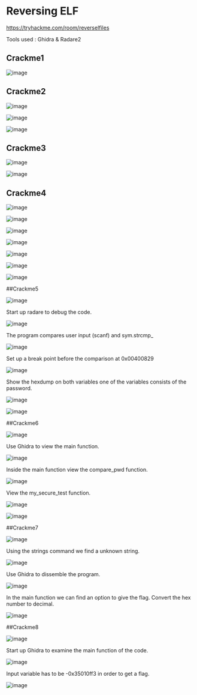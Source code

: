 # Reversing ELF
https://tryhackme.com/room/reverselfiles

Tools used : Ghidra & Radare2

## Crackme1

![image](https://user-images.githubusercontent.com/93418272/181863960-b19db1df-36b5-4b00-b245-2c0e522c888c.png)

## Crackme2

![image](https://user-images.githubusercontent.com/93418272/181863971-9e1d0aaf-71f0-4e1c-9bba-d567278a77fb.png)

![image](https://user-images.githubusercontent.com/93418272/181863978-45d1a115-c9c5-462f-ba70-960e75c3a468.png)

![image](https://user-images.githubusercontent.com/93418272/181863986-e6b1bc17-4dc9-4281-8356-f8e0336ecd97.png)

## Crackme3

![image](https://user-images.githubusercontent.com/93418272/181864030-a438e4ca-172e-469f-808b-ccbdd61f3460.png)

![image](https://user-images.githubusercontent.com/93418272/181864034-e5e7c735-8529-4813-ae18-8d0f42dc4bf3.png)

## Crackme4

![image](https://user-images.githubusercontent.com/93418272/181864056-e3d3ecea-3bbf-4530-8611-d244ecfb4fb8.png)

![image](https://user-images.githubusercontent.com/93418272/181864059-9cfb9605-e8ce-4c2a-b5ca-9f2fa0da471e.png)

![image](https://user-images.githubusercontent.com/93418272/181864063-d6720b71-9b5b-4fb2-a2f8-d14f93d97adc.png)

![image](https://user-images.githubusercontent.com/93418272/181864065-2535b2c2-fc27-46fb-8a3b-b4db8e7b627a.png)

![image](https://user-images.githubusercontent.com/93418272/181864073-2005c081-b082-4edd-9a18-43e1c3d602a0.png)

![image](https://user-images.githubusercontent.com/93418272/181864078-33c1d74e-5ca8-4553-bce5-271f242535d0.png)

![image](https://user-images.githubusercontent.com/93418272/181864084-a8fd3f46-53bc-400e-affa-38ce3b5077f4.png)

##Crackme5

![image](https://user-images.githubusercontent.com/93418272/181864091-c971b50b-9694-4a5c-aaa7-0dc20beba41a.png)

Start up radare to debug the code.

![image](https://user-images.githubusercontent.com/93418272/181864102-348f2663-2c51-420b-a756-2fb84c5b1755.png)

The program compares user input (scanf) and sym.strcmp_

![image](https://user-images.githubusercontent.com/93418272/181864112-9261b265-f65e-4d18-bd35-4586bbb2118d.png)

Set up a break point before the comparison at 0x00400829

![image](https://user-images.githubusercontent.com/93418272/181864117-bf1ca9b2-1fb9-4fec-81d3-2f62284472a4.png)

Show the hexdump on both variables one of the variables consists of the password. 

![image](https://user-images.githubusercontent.com/93418272/181864127-0a97ec43-23a4-44ec-87d3-cebeb3c30668.png)

![image](https://user-images.githubusercontent.com/93418272/181864135-047a004c-b39a-4274-b0cd-5bb5e55e7c20.png)

##Crackme6

![image](https://user-images.githubusercontent.com/93418272/181864139-c2218c04-650c-4f67-b95c-8896f334a661.png)

Use Ghidra to view the main function.

![image](https://user-images.githubusercontent.com/93418272/181864150-7d1dec4a-3946-4b33-9035-40c56c774d6d.png)

Inside the main function view the compare_pwd function.

![image](https://user-images.githubusercontent.com/93418272/181864156-b074636e-5909-48bb-8589-5e0edb59cbef.png)

View the my_secure_test function.

![image](https://user-images.githubusercontent.com/93418272/181864166-b459767d-fde5-4646-8e83-ff5271cd6d18.png)

![image](https://user-images.githubusercontent.com/93418272/181864169-7e034a69-6eb0-4f6c-ba90-0b99afc41501.png)

##Crackme7

![image](https://user-images.githubusercontent.com/93418272/181864179-119aad90-dca8-40b1-a623-1c8db4c70d8a.png)

Using the strings command we find a unknown string.

![image](https://user-images.githubusercontent.com/93418272/181864183-e2d94145-b9c9-46a6-8033-0d80320c5a14.png)

Use Ghidra to dissemble the program.

![image](https://user-images.githubusercontent.com/93418272/181864208-bb292e54-54f1-4ca4-9c3d-bf21415ac41d.png)

In the main function we can find an option to give the flag. Convert the hex number to decimal.

![image](https://user-images.githubusercontent.com/93418272/181864223-813688de-8c48-4cfd-b937-9c9adfb2c8ff.png)

##Crackme8

![image](https://user-images.githubusercontent.com/93418272/181864234-87803037-ed6c-415e-b504-3217ac401480.png)

Start up Ghidra to examine the main function of the code.

![image](https://user-images.githubusercontent.com/93418272/181864250-84df4835-7885-4860-bfeb-3e5a5bcdb6ea.png)

Input variable has to be -0x35010ff3 in order to get a flag.

![image](https://user-images.githubusercontent.com/93418272/181864254-0cb57d20-c01c-4236-81e1-b387166feb16.png)
